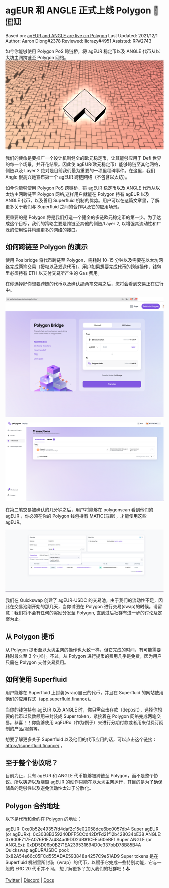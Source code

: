 # agEUR 和 ANGLE 正式上线 Polygon 🚀 🇪🇺

Based on: [agEUR and ANGLE are live on Polygon](https://blog.angle.money/ageur-and-angle-are-live-on-polygon-cc470a2c4f76)
Last Updated: 2021/12/1
Author: Aaron Diong#2378
Reviewed: licrazy#4951
Assisted: RP#2743

如今你能够使用 Polygon PoS 跨链桥，将 agEUR 稳定币以及 ANGLE 代币从以太坊主网跨链至 Polygon 网络。
![](../../.gitbook/assets/angle-background-pink.png)

我们的使命是要推广一个设计机制健全的欧元稳定币，让其能够应用于 Defi 世界的每一个场景，并开花结果。因此使 agEUR(欧元稳定币）能够跨链至其他网络，侧链以及 Layer 2 绝对是目前我们最为重要的一项里程碑事件。在这里，我们 Angle 很高兴地宣布第一个 agEUR 跨链网络（不包含以太坊）。

如今你能够使用 Polygon PoS 跨链桥，将 agEUR 稳定币以及 ANGLE 代币从以太坊主网跨链至 Polygon 网络,这样用户就能在 Polygon 持有 agEUR 以及 ANGLE 代币，以及善用 Superfluid 机制的优势。用户可以在这篇文章里，了解更多关于我们与 Superfluid 之间的合作以及它的应用场景。

更重要的是 Polygon 将是我们打造一个健全的多链欧元稳定币的第一步。为了达成这个目标，我们的策略主要是跨链至其他的侧链/Layer 2, 以增强其流动性和广泛的使用性并构建更多的网络的接口。

## 如何跨链至 Polygon 的演示

使用 Pos bridge 将代币跨链至 Polygon，需耗时 10–15 分钟以及需要在以太坊网络完成两笔交易（授权以及发送代币）。用户如果想要完成代币的跨链操作，钱包里必须持有 ETH 以支付交易所产生的 Gas 费用。

在你选择好你想要跨链的代币以及确认那两笔交易之后，您将会看到交易正在进行中。

![](../../.gitbook/assets/polygon-bridge-1.png)

![](../../.gitbook/assets/polygon-bridge-2.png)

在第二笔交易被确认的几分钟之后，用户将能够在 polygonscan 看到他们的 agEUR ，你必须在你的 Polygon 钱包持有 MATIC(马蹄），才能使用这些 agEUR。

![](../../.gitbook/assets/polygon-bridge-3.png)

我们在 Quickswap 创建了 agEUR-USDC 的交易池，由于我们的流动性不足，因此在交易池刚开始的那几天，当你试图在 Polygon 进行交易(swap)的时候。请留意：我们将不会有任何的奖励分发至 Polygon, 直到过后社群有进一步的讨论及定案为止。

## 从 Polygon 提币

从 Polygon 提币至以太坊主网的操作也大致一样，但它完成的时间，有可能需要耗时最久至 3 个小时。不过，从 Polygon 进行提币的费用几乎是免费，因为用户只需在 Polygon 支付交易费用。

## 如何使用 Superfluid

用户能够在 Superfluid 上封装(wrap)自己的代币，并且在 Superfluid 的网站使用他们的应用程式（[app.superfluid.finance](https://app.superfluid.finance/))。

当你的钱包持有 agEUR 以及 ANGLE 时，你只需点击存款（deposit），选择你想要的代币以及数额用来封装成 Super token，紧接着在 Polygon 网络完成两笔交易。恭喜！！你能够使用 agEURx（作为例子）来进行分期付款或者用来付费订阅制的产品/服务等。

想要了解更多关于 Superfluid 以及他们的代币应用的话，可以点击这个链接：https://superfluid.finance/ 。

## 至于整个协议呢？

目前为止，只有 agEUR 和 ANGLE 代币能够被跨链至 Polygon，而不是整个协议。所以铸造以及烧毁 agEUR 的动作只能在以太坊主网运行，其目的是为了确保储备的足够性以及避免流动性太过于分散化。

## Polygon 合约地址

以下是代币和合约在 Polygon 的地址：

agEUR: 0xe0b52e49357fd4daf2c15e02058dce6bc0057db4
Super agEUR (or agEURx): 0x3038B359240DFF5CCd42DfFd21f12b428034bE38
ANGLE: 0x900F717EA076E1E7a484ad9DD2dB81CEEc60eBF1
Super ANGLE (or ANGLEx): 0xDD5D06b0B271EA239531694D0e337bbD78B85B4A
Quickswap agEUR/USDC pool: 0x82A54e66c05FCd555ADAE593848a4257C9e51AD9
Super tokens 是在 Superfluid 机制里所封装（wrap）的代币，以赋予它完成一些特别功能，它与一般的 ERC 20 代币并不同。
想了解更多？加入我们的社群吧！🕹️

[Twitter](https://twitter.com/AngleProtocol) | [Discord](https://discord.gg/9EKFec2MBm) | [Docs](https://docs.angle.money/)
